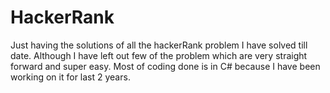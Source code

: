 # HackerRank
Just having the solutions of all the hackerRank problem I have solved till date. Although I have left out few of the problem which are very straight forward and super easy.
Most of coding done is in C# because I have been working on it for last 2 years.
